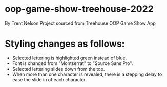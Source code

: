 # oop-game-show-treehouse-2022
By Trent Nelson
Project sourced from Treehouse OOP Game Show App

# Styling changes as follows:
- Selected lettering is highlighted green instead of blue.
- Font is changed from "Montserrat" to "Source Sans Pro".
- Selected lettering slides down from the top. 
- When more than one character is revealed, there is a stepping delay to ease the slide in of each character.